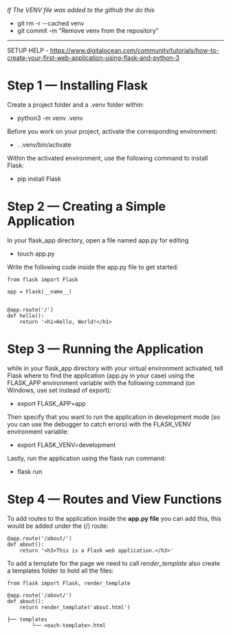 *If The VENV file was added to the github the do this*
- git rm -r --cached venv
- git commit -m "Remove venv from the repository"

<hr>

SETUP HELP - https://www.digitalocean.com/community/tutorials/how-to-create-your-first-web-application-using-flask-and-python-3

<h1>Step 1 — Installing Flask</h1>

Create a project folder and a .venv folder within:
- python3 -m venv .venv

Before you work on your project, activate the corresponding environment:
- . .venv/bin/activate

Within the activated environment, use the following command to install Flask:
- pip install Flask

<h1>Step 2 — Creating a Simple Application</h1>

In your flask_app directory, open a file named app.py for editing
- touch app.py

Write the following code inside the app.py file to get started:

```
from flask import Flask

app = Flask(__name__)


@app.route('/')
def hello():
    return '<h1>Hello, World!</h1>
```

<h1>Step 3 — Running the Application</h1>

while in your flask_app directory with your virtual environment activated, tell Flask where to find the application (app.py in your case) using the FLASK_APP environment variable with the following command (on Windows, use set instead of export):
- export FLASK_APP=app

Then specify that you want to run the application in development mode (so you can use the debugger to catch errors) with the FLASK_VENV environment variable:
- export FLASK_VENV=development

Lastly, run the application using the flask run command:
- flask run


<h1>Step 4 — Routes and View Functions</h1>

To add routes to the application inside the **app.py file** you can add this, this would be added under the (/) route:

```
@app.route('/about/')
def about():
    return '<h3>This is a Flask web application.</h3>'
```

To add a template for the page we need to call *render_template* also create a templates folder to hold all the files:

```
from flask import Flask, render_template

@app.route('/about/')
def about():
    return render_template('about.html')
```

```
├── templates
        └── <each-template>.html
```
